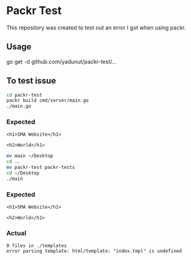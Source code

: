 # Packr Test

This repository was created to test out an error I got when using packr. 

## Usage

go get -d github.com/yadunut/packr-test/...

## To test issue

```bash
cd packr-test
packr build cmd/server/main.go
./main.go
```

### Expected

```
<h1>SMA Website</h1>

<h2>World</h1>
```

```bash
mv main ~/Desktop
cd ..
mv packr-test packr-tests
cd ~/Desktop
./main
```

### Expected

```
<h1>SMA Website</h1>

<h2>World</h1>
```

### Actual

```
0 files in ./templates
error parsing template: html/template: "index.tmpl" is undefined
```
